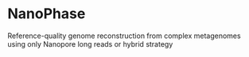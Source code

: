 # NanoPhase
Reference-quality genome reconstruction from complex metagenomes using only Nanopore long reads or hybrid strategy
